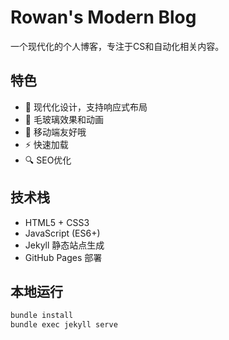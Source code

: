 # Rowan's Modern Blog

一个现代化的个人博客，专注于CS和自动化相关内容。

## 特色

- 🎨 现代化设计，支持响应式布局
- 🌟 毛玻璃效果和动画
- 📱 移动端友好哦
- ⚡ 快速加载
- 🔍 SEO优化

## 技术栈

- HTML5 + CSS3
- JavaScript (ES6+)
- Jekyll 静态站点生成
- GitHub Pages 部署

## 本地运行

```bash
bundle install
bundle exec jekyll serve
